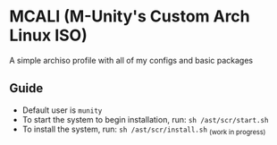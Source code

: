 # MCALI (M-Unity's Custom Arch Linux ISO)
A simple archiso profile with all of my configs and basic packages
## Guide
- Default user is ``` munity ```
- To start the system to begin installation, run: ``` sh /ast/scr/start.sh ```
- To install the system, run: ``` sh /ast/scr/install.sh ``` 	<sub> (work in progress) </sub>
